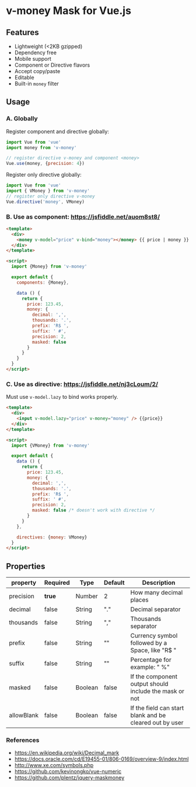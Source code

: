 # v-money Mask for Vue.js

## Features

- Lightweight (<2KB gzipped)
- Dependency free
- Mobile support
- Component or Directive flavors
- Accept copy/paste
- Editable
- Built-in `money` filter

## Usage

### A. Globally

Register component and directive globally:

```js
import Vue from 'vue'
import money from 'v-money'

// register directive v-money and component <money>
Vue.use(money, {precision: 4})
```

Register only directive globally:

```js
import Vue from 'vue'
import { VMoney } from 'v-money'
// register only directive v-money
Vue.directive('money', VMoney)
```

### B. Use as component: https://jsfiddle.net/auom8st8/

```html
<template>
  <div>
    <money v-model="price" v-bind="money"></money> {{ price | money }}
  </div>
</template>

<script>
  import {Money} from 'v-money'

  export default {
    components: {Money},

    data () {
      return {
        price: 123.45,
        money: {
          decimal: ',',
          thousands: '.',
          prefix: 'R$ ',
          suffix: ' #',
          precision: 2,
          masked: false
        }
      }
    }
  }
</script>
```

### C. Use as directive: https://jsfiddle.net/nj3cLoum/2/
Must use `v-model.lazy` to bind works properly.
```html
<template>
  <div>
    <input v-model.lazy="price" v-money="money" /> {{price}}
  </div>
</template>

<script>
  import {VMoney} from 'v-money'

  export default {
    data () {
      return {
        price: 123.45,
        money: {
          decimal: ',',
          thousands: '.',
          prefix: 'R$ ',
          suffix: ' #',
          precision: 2,
          masked: false /* doesn't work with directive */
        }
      }
    },

    directives: {money: VMoney}
  }
</script>
```

## Properties

| property   | Required | Type    | Default | Description                                             |
|------------|----------|---------|---------|---------------------------------------------------------|
| precision  | **true** | Number  | 2       | How many decimal places                                 |
| decimal    | false    | String  | "."     | Decimal separator                                       |
| thousands  | false    | String  | ","     | Thousands separator                                     |
| prefix     | false    | String  | ""      | Currency symbol followed by a Space, like "R$ "         |
| suffix     | false    | String  | ""      | Percentage for example: " %"                            |
| masked     | false    | Boolean | false   | If the component output should include the mask or not  |
| allowBlank | false    | Boolean | false   | If the field can start blank and be cleared out by user |

### References

- https://en.wikipedia.org/wiki/Decimal_mark
- https://docs.oracle.com/cd/E19455-01/806-0169/overview-9/index.html
- http://www.xe.com/symbols.php
- https://github.com/kevinongko/vue-numeric
- https://github.com/plentz/jquery-maskmoney
